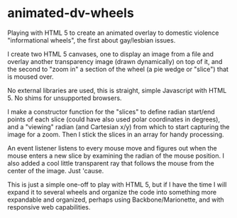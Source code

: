 animated-dv-wheels
==================

Playing with HTML 5 to create an animated overlay to domestic violence "informational wheels", the first about gay/lesbian issues.

I create two HTML 5 canvases, one to display an image from a file and overlay another transparency image (drawn dynamically) on
top of it, and the second to "zoom in" a section of the wheel (a pie wedge or "slice") that is moused over. 

No external libraries are used, this is straight, simple Javascript with HTML 5. No shims for unsupported browsers.

I make a constructor function for the "slices" to define radian start/end points of each slice (could have also used polar coordinates
in degrees), and a "viewing" radian (and Cartesian x/y) from which to start capturing the image for a zoom. Then I stick the slices
in an array for handy processing.

An event listener listens to every mouse move and figures out when the mouse enters a new slice by examining the radian of the mouse
position. I also added a cool little transparent ray that follows the mouse from the center of the image. Just 'cause.

This is just a simple one-off to play with HTML 5, but if I have the time I will expand it to several wheels and organize the code into something
more expandable and organized, perhaps using Backbone/Marionette, and with responsive web capabilities.
